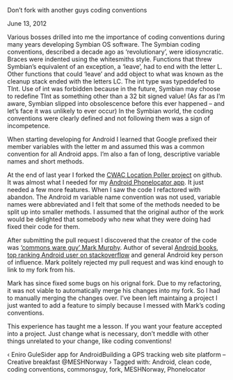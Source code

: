 Don’t fork with another guys coding conventions

June 13, 2012

Various bosses drilled into me the importance of coding conventions during many years developing Symbian OS software. The Symbian coding conventions, described a decade ago as ‘revolutionary’, were idiosyncratic. Braces were indented using the whitesmiths style. Functions that threw Symbian’s equivalent of an exception, a ‘leave’, had to end with the letter L. Other functions that could ‘leave’ and add object to what was known as the cleanup stack ended with the letters LC. The int type was typeddefed to TInt. Use of int was forbidden because in the future, Symbian may choose to redefine TInt as something other than a 32 bit signed value! (As far as I’m aware, Symbian slipped into obsolescence before this ever happened – and let’s face it was unlikely to ever occur) In the Symbian world, the coding conventions were clearly defined and not following them was a sign of incompetence.

When starting developing for Android I learned that Google prefixed their member variables with the letter m and assumed this was a common convention for all Android apps. I’m also a fan of long, descriptive variable names and short methods.

At the end of last year I forked the [CWAC Location Poller project](https://github.com/alexbirkett/cwac-locpoll) on github. It was almost what I needed for my [Android Phonelocator app](https://github.com/alexbirkett/phonelocator-android). It just needed a few more features. When I saw the code I refactored with abandon. The Android m variable name convention was not used, variable names were abbreviated and I felt that some of the methods needed to be split up into smaller methods. I assumed that the original author of the work would be delighted that somebody who new what they were doing had fixed their code for them.

After  submitting the pull request I discovered that the creator of the code was [‘commons ware guy’ Mark Murphy](https://twitter.com/#!/commonsguy). Author of several [Android books](http://commonsware.com/), [top ranking Android user on stackoverflow](http://stackoverflow.com/tags/android/topusers) and general Android key person of influence. Mark politely rejected my pull request and was kind enough to link to my fork from his.

Mark has since fixed some bugs on his orignal fork. Due to my refactoring, it was not viable to automatically merge his changes into my fork. So I had to manually merging the changes over. I’ve been left maintaing a project I just wanted to add a feature to simply because I messed with Mark’s coding conventions.

This experience has taught me a lesson. If you want your feature accepted into a project. Just change what is necessary, don’t meddle with other things unrelated to your change, like coding conventions!

‹ Eniro GuleSider app for AndroidBuilding a GPS tracking web site platform – Creative breakfast @MESHNorway ›
Tagged with: Android, clean code, coding conventions, commonsguy, fork, MESHNorway, Phonelocator